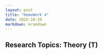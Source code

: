 ```yaml
---
layout: post
title: "HomeWork 4"
date: 2025-10-29
markdown: kramdown
---
```


## Research Topics: Theory (T)